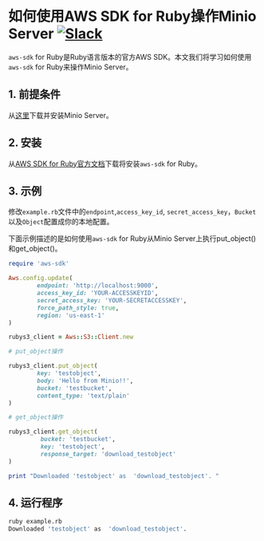 # 如何使用AWS SDK for Ruby操作Minio Server [![Slack](https://slack.minio.io/slack?type=svg)](https://slack.minio.io)

`aws-sdk` for Ruby是Ruby语言版本的官方AWS SDK。本文我们将学习如何使用`aws-sdk` for Ruby来操作Minio Server。

## 1. 前提条件

从[这里](https://docs.minio.io/docs/minio-quickstart-guide)下载并安装Minio Server。

## 2. 安装

从[AWS SDK for Ruby官方文档](https://aws.amazon.com/sdk-for-ruby/)下载将安装`aws-sdk` for Ruby。

## 3. 示例

修改``example.rb``文件中的``endpoint``,``access_key_id``, ``secret_access_key``，``Bucket``以及``Object``配置成你的本地配置。

下面示例描述的是如何使用`aws-sdk` for Ruby从Minio Server上执行put_object()和get_object()。

```ruby
require 'aws-sdk'

Aws.config.update(
        endpoint: 'http://localhost:9000',
        access_key_id: 'YOUR-ACCESSKEYID',
        secret_access_key: 'YOUR-SECRETACCESSKEY',
        force_path_style: true,
        region: 'us-east-1'
)

rubys3_client = Aws::S3::Client.new

# put_object操作

rubys3_client.put_object(
        key: 'testobject',
        body: 'Hello from Minio!!',
        bucket: 'testbucket',
        content_type: 'text/plain'
)

# get_object操作

rubys3_client.get_object(
         bucket: 'testbucket',
         key: 'testobject',
         response_target: 'download_testobject'
)

print "Downloaded 'testobject' as  'download_testobject'. "
```

## 4. 运行程序

```sh
ruby example.rb
Downloaded 'testobject' as  'download_testobject'.
```
